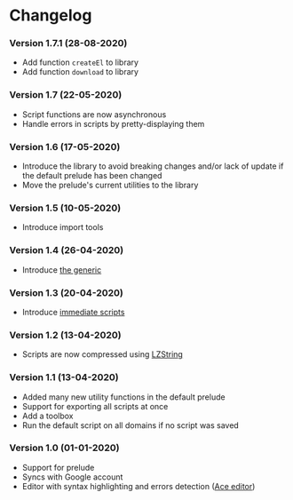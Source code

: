 # Changelog

### Version 1.7.1 (28-08-2020)

-   Add function `createEl` to library
-   Add function `download` to library

### Version 1.7 (22-05-2020)

-   Script functions are now asynchronous
-   Handle errors in scripts by pretty-displaying them

### Version 1.6 (17-05-2020)

-   Introduce the library to avoid breaking changes and/or lack of update if the default prelude has been changed
-   Move the prelude's current utilities to the library

### Version 1.5 (10-05-2020)

-   Introduce import tools

### Version 1.4 (26-04-2020)

-   Introduce [the generic](README.md#the-generic)

### Version 1.3 (20-04-2020)

-   Introduce [immediate scripts](README.md#immediate-scripts)

### Version 1.2 (13-04-2020)

-   Scripts are now compressed using [LZString](https://pieroxy.net/blog/pages/lz-string/index.html)

### Version 1.1 (13-04-2020)

-   Added many new utility functions in the default prelude
-   Support for exporting all scripts at once
-   Add a toolbox
-   Run the default script on all domains if no script was saved

### Version 1.0 (01-01-2020)

-   Support for prelude
-   Syncs with Google account
-   Editor with syntax highlighting and errors detection ([Ace editor](https://ace.c9.io/))
